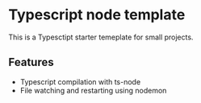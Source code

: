 # Typescript node template

This is a Typesctipt starter temeplate for small projects.
## Features
* Typescript compilation with ts-node
* File watching and restarting using nodemon